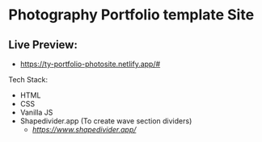 # Photography Portfolio template Site

## Live Preview:

- https://ty-portfolio-photosite.netlify.app/#

Tech Stack:

- HTML
- CSS
- Vanilla JS
- Shapedivider.app (To create wave section dividers)
  - *https://www.shapedivider.app/*
